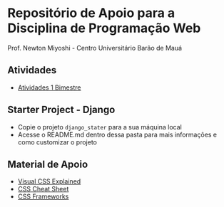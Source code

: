 # Repositório de Apoio para a Disciplina de Programação Web

Prof. Newton Miyoshi - Centro Universitário Barão de Mauá	

## Atividades

- [Atividades 1 Bimestre](atividades_1bi/atividades_1bi.md)

## Starter Project - Django

- Copie o projeto `django_stater` para a sua máquina local
- Acesse o README.md dentro dessa pasta para mais informações e como customizar o projeto

## Material de Apoio

- [Visual CSS Explained](https://github.com/youneslaaroussi/css-docs)
- [CSS Cheat Sheet](https://admm.co/css-cheat-sheet/)
- [CSS Frameworks](https://github.com/troxler/awesome-css-frameworks)
 